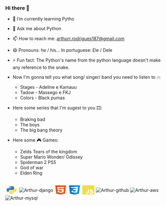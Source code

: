 ### Hi there 👋                                                      

- 🌱 I’m currently learning Pytho
- 💬 Ask me about Python
- 📫 How to reach me: arthurr.rodrigues187@gmail.com
- 😄 Pronouns: he / his... In portuguese: Ele / Dele
- ⚡ Fun fact: The Python's name from the python language doesn't make any reference to the snake.

- Now I'm gonna tell you what song/ singer/ band you need to listen to 🎶:
    * Stages - Adeline e Kamauu
    * Tadow - Massego e FKJ
    * Colors - Black pumas

- Here some series that I'm sugest to you 🎞:
    * Braking bad
    * The boys
    * The big bang theory

- Here some 🎮 Games:
    * Zelds Tears of the kingdom
    * Super Mario Wonder/ Odissey
    * Spiderman 2 PS5
    * God of war
    * Elden Ring
<div style="display: inline_block"><br>
   <img align="center" alt="Arthur-Python" height="30" width="40" src="https://raw.githubusercontent.com/devicons/devicon/master/icons/python/python-original.svg">
   <img align="center" alt="Arthur-django" height="30" width="40" src="https://cdn.jsdelivr.net/gh/devicons/devicon/icons/django/django-plain.svg">
   <img align="center" alt="Arthur-HTML" height="30" width="40" src="https://raw.githubusercontent.com/devicons/devicon/master/icons/html5/html5-original.svg">
   <img align="center" alt="Arthur-CSS" height="30" width="40" src="https://raw.githubusercontent.com/devicons/devicon/master/icons/css3/css3-original.svg">
   <img align="center" alt="Arthur-Js" height="30" width="40" src="https://raw.githubusercontent.com/devicons/devicon/master/icons/javascript/javascript-plain.svg">
   <img align="center" alt="Arthur-github" height="30" width="40" src="https://cdn.jsdelivr.net/gh/devicons/devicon/icons/github/github-original.svg">
   <img align="center" alt="Arthur-aws" height="30" width="40" src="https://cdn.jsdelivr.net/gh/devicons/devicon/icons/amazonwebservices/amazonwebservices-original-wordmark.svg" />
   <img align="center" alt="Arthur-mysql" height="30" width="40" src="https://cdn.jsdelivr.net/gh/devicons/devicon/icons/mysql/mysql-original-wordmark.svg" />
          
</div>
